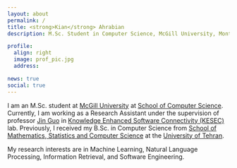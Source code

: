 ```yaml
---
layout: about
permalink: /
title: <strong>Kian</strong> Ahrabian
description: M.Sc. Student in Computer Science, McGill University, Montreal

profile:
  align: right
  image: prof_pic.jpg
  address:

news: true
social: true
---
```


I am an M.Sc. student at [McGill University](http://www.mcgill.ca/) at [School of Computer Science](http://www.cs.mcgill.ca/). Currently, I am working as a Research Assistant under the supervision of professor [Jin Guo](http://jguo-web.com/) in [Knowledge Enhanced Software Connectivity (KESEC)](http://jguo-web.com/lab.html) lab. Previously, I received my B.Sc. in Computer Science from [School of Mathematics, Statistics and Computer Science](http://science.ut.ac.ir/en/math) at the [University of Tehran](https://ut.ac.ir/en).

My research interests are in Machine Learning, Natural Language Processing, Information Retrieval, and Software Engineering.
